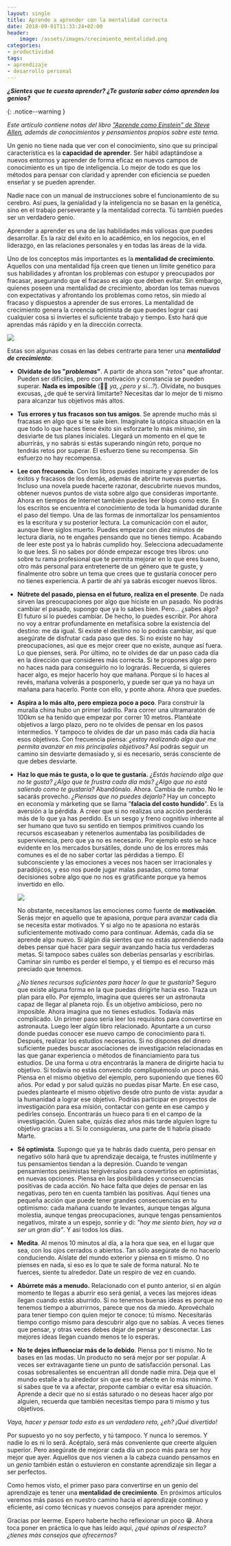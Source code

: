 ```yaml
---
layout: single
title: Aprende a aprender con la mentalidad correcta
date: 2018-09-01T11:33:24+02:00
header:
    image: /assets/images/crecimiento_mentalidad.png
categories:
- productividad
tags:
- aprendizaje
- desarrollo personal
---
```


***¿Sientes que te cuesta aprender? ¿Te gustaría saber cómo aprenden los genios?***

{: .notice--warning }

*Este artículo contiene notas del libro ["Aprende como Einstein" de Steve Allen](http://amzn.eu/d/3y7Dhus), además de conocimientos y pensamientos propios sobre este tema.*

Un genio no tiene nada que ver con el conocimiento, sino que su principal característica es la **capacidad de aprender**. Ser hábil adaptándose a nuevos entornos y aprender de forma eficaz en nuevos campos de conocimiento es un tipo de inteligencia. Lo mejor de todo es que los métodos para pensar con claridad y aprender con eficiencia se pueden enseñar y se pueden aprender.

Nadie nace con un manual de instrucciones sobre el funcionamiento de su cerebro. Así pues, la genialidad y la inteligencia no se basan en la genética, sino en el trabajo perseverante y la mentalidad correcta. Tú también puedes ser un verdadero genio.

Aprender a aprender es una de las habilidades más valiosas que puedes desarrollar. Es la raíz del éxito en lo académico, en los negocios, en el liderazgo, en las relaciones personales y en todas las áreas de la vida.

Uno de los conceptos más importantes es la **mentalidad de crecimiento**. Aquellos con una mentalidad fija creen que tienen un límite genético para sus habilidades y afrontan los problemas con estupor y preocupados por fracasar, asegurando que el fracaso es algo que deben evitar. Sin embargo, quienes poseen una mentalidad de crecimiento, abordan los temas nuevos con expectativas y afrontando los problemas como retos, sin miedo al fracaso y dispuestos a aprender de sus errores. La mentalidad de crecimiento genera la creencia optimista de que puedes lograr casi cualquier cosa si inviertes el suficiente trabajo y tiempo. Esto hará que aprendas más rápido y en la dirección correcta.

<img src="https://cdn-images-1.medium.com/max/1600/0*PjYabD3Naf8TcKzO.jpg" align="center" class="image">

Estas son algunas cosas en las debes centrarte para tener una ***mentalidad de crecimiento***:

* **Olvídate de los "*problemas*"**. A partir de ahora son "*retos*" que afrontar. Pueden ser difíciles, pero con motivación y constancia se pueden superar. **Nada es imposible** (🙋‍♂️ *ya, ¿pero y si...?*). Olvídate, no busques excusas, ¿de qué te servirá limitarte? Necesitas dar lo mejor de ti mismo para alcanzar tus objetivos más altos.

* **Tus errores y tus fracasos son tus amigos**. Se aprende mucho más si fracasas en algo que si te sale bien. Imagínate la utópica situación en la que todo lo que haces tiene éxito sin esforzarte lo más mínimo, sin desviarte de tus planes iniciales. Llegará un momento en el que te aburrirás, y no sabrás si estás superando ningún reto, porque no tendrás retos por superar. El esfuerzo tiene su recompensa. Sin esfuerzo no hay recompensa.

* **Lee con frecuencia**. Con los libros puedes inspirarte y aprender de los éxitos y fracasos de los demás, además de abrirte nuevas puertas. Incluso una novela puede hacerte razonar, descubrirte nuevos mundos, obtener nuevos puntos de vista sobre algo que consideras importante. Ahora en tiempos de Internet también puedes leer blogs como este. En los escritos se encuentra el conocimiento de toda la humanidad durante el paso del tiempo. Una de las formas de inmortalizar los pensamientos es la escritura y su posterior lectura. La comunicación con el autor, aunque lleve siglos muerto. Puedes empezar con diez minutos de lectura diaria, no te engañes pensando que no tienes tiempo. Acabando de leer este post ya lo habrás cumplido hoy. Selecciona adecuadamente lo que lees. Si no sabes por dónde empezar escoge tres libros: uno sobre tu rama profesional que te permita mejorar en lo que eres bueno, otro más personal para entretenerte de un género que te guste, y finalmente otro sobre un tema que crees que te gustaría conocer pero no tienes experiencia. A partir de ahí ya sabrás escoger nuevos libros.

* **Nútrete del pasado, piensa en el futuro, realiza en el presente**. De nada sirven las preocupaciones por algo que hiciste en un pasado. No podrás cambiar el pasado, supongo que ya lo sabes bien. Pero... ¿sabes algo? El futuro sí lo puedes cambiar. De hecho, lo puedes escribir. Por ahora no voy a entrar profundamente en metafísica sobre la existencia del destino: me da igual. Si existe el destino no lo podrás cambiar, así que asegúrate de disfrutar cada paso que des. Si no existe no hay preocupaciones, así que es mejor creer que no existe, aunque así fuera. Lo que pienses, será. Por último, no te olvides de dar un paso cada día en la dirección que consideres más correcta. Si te propones algo pero no haces nada para conseguirlo no lo lograrás. Recuerda, si quieres hacer algo, es mejor hacerlo hoy que mañana. Porque si lo haces al revés, mañana volverás a posponerlo, y puede ser que ya no haya un mañana para hacerlo. Ponte con ello, y ponte ahora. Ahora que puedes.

* **Aspira a lo más alto, pero empieza poco a poco**. Para construir la muralla china hubo un primer ladrillo. Para correr una ultramaratón de 100km se ha tenido que empezar por correr 10 metros. Plantéate objetivos a largo plazo, pero no te olvides de pensar en los pasos intermedios. Y tampoco te olvides de dar un paso más cada día hacia esos objetivos. Con frecuencia piensa: *¿estoy realizando algo que me permita avanzar en mis principales objetivos?* Así podrás seguir un camino sin desviarte demasiado y, si es necesario, serás consciente de que debes desviarte.

* **Haz lo que más te gusta, o lo que te gustaría.** *¿Estás haciendo algo que no te gusta? ¿Algo que te frustra cada día más? ¿Algo que no está saliendo como te gustaría?* Abandónalo. Ahora. Cambia de rumbo. No le sacarás provecho. *¿Piensas que no puedes dejarlo?* Hay un concepto en economía y márketing que se llama "**falacia del costo hundido**". Es la aversión a la pérdida. A creer que si no realizas una acción perderás más de lo que ya has perdido. Es un sesgo y freno cognitivo inherente al ser humano que tuvo su sentido en tiempos primitivos cuando los recursos escaseaban y retenerlos aumentaba las posibilidades de supervivencia, pero que ya no es necesario. Por ejemplo esto se hace evidente en los mercados bursátiles, donde uno de los errores más comunes es el de no saber cortar las pérdidas a tiempo. El subconsciente y las emociones a veces nos hacen ser irracionales y paradójicos, y eso nos puede jugar malas pasadas, como tomar decisiones sobre algo que no nos es gratificante porque ya hemos invertido en ello.

  <img src="https://i.kinja-img.com/gawker-media/image/upload/s--eumNpiZV--/c_fit,f_auto,fl_progressive,q_80,w_636/ddtpdiukcbi28qv9b9ul.png" align="center" class="image">

  No obstante, necesitamos las emociones como fuente de **motivación**. Serás mejor en aquello que te apasiona, porque para avanzar cada día se necesita estar motivados. Y si algo no te apasiona no estarás suficientemente motivado como para continuar. Además, cada día se aprende algo nuevo. Si algún día sientes que no estás aprendiendo nada debes pensar qué hacer para seguir avanzando hacia tus verdaderas metas. Si tampoco sabes cuáles son deberías pensarlas y escribirlas. Caminar sin rumbo es perder el tiempo, y el tiempo es el recurso más preciado que tenemos.

  *¿No tienes recursos suficientes para hacer lo que te gustaría?* Seguro que existe alguna forma en la que puedas dirigirte hacia eso. Traza un plan para ello. Por ejemplo, imagina que quieres ser un astronauta capaz de llegar al planeta rojo. Es un objetivo ambicioso, pero no imposible. Ahora imagina que no tienes estudios. Todavía más complicado. Un primer paso sería leer los requisitos para convertirse en astronauta. Luego leer algún libro relacionado. Apuntarte a un curso donde puedas conocer ese nuevo campo de conocimiento para ti. Después, realizar los estudios necesarios. Si no dispones del dinero suficiente puedes buscar asociaciones de investigación relacionadas en las que ganar experiencia o métodos de financiamiento para tus estudios. De una forma u otra encontrarás la manera de dirigirte hacia tu objetivo. Si todavía no estás convencido compliquémoslo un poco más. Piensa en el mismo objetivo del ejemplo, pero suponiendo que tienes 60 años. Por edad y por salud quizás no puedas pisar Marte. En ese caso, puedes plantearte el mismo objetivo desde otro punto de vista: ayudar a la humanidad a lograr ese objetivo. Podrías participar en proyectos de investigación para esa misión, contactar con gente en ese campo y pedirles consejo. Encontrarás un hueco para ti en el campo de la investigación. Quien sabe, quizás diez años más tarde alguien logre tu objetivo gracias a ti. Si lo consiguieras, una parte de ti habría pisado Marte.

* **Sé optimista**. Supongo que ya te habrás dado cuenta, pero pensar en negativo sólo hará que tu aprendizaje decaiga, te frustes inútilmente y tus pensamientos tiendan a la depresión. Cuando te vengan pensamientos pesimistas tergivérsalos para convertirlos en optimistas, en nuevas opciones. Piensa en las posibilidades y consecuencias positivas de cada acción. No hace falta que dejes de pensar en las negativas, pero ten en cuenta también las positivas. Aquí tienes una pequeña acción que puede tener grandes consecuencias en tu optimismo: cada mañana cuando te levantes, aunque tengas alguna molestia, aunque tengas preocupaciones, aunque tengas pensamientos negativos, mírate a un espejo, sonríe y di: *"hoy me siento bien, hoy va a ser un gran día"*. Y así todos los días.

* **Medita**. Al menos 10 minutos al día, a la hora que sea, en el lugar que sea, con los ojos cerrados o abiertos. Tan sólo asegúrate de no hacerlo conduciendo. Aíslate del mundo exterior y piensa en ti mismo. O no pienses en nada, si eso es lo que te sale de forma natural. No te fuerces, siente tu alrededor. Date un respiro de vez en cuando.

* **Abúrrete más a menudo.** Relacionado con el punto anterior, si en algún momento te llegas a aburrir eso será genial, a veces las mejores ideas llegan cuando estás aburrido. Si no tenemos buenas ideas es porque no tenemos tiempo a aburrirnos, parece que nos da miedo. Aprovéchalo para tener tiempo con quien mejor te conoce: tú mismo. Necesitarás tiempo contigo mismo para descubrir algo que no sabías. A veces tienes que pensar, y otras veces debes dejar de pensar y desconectar. Las mejores ideas llegan cuando menos te lo esperas.

* **No te dejes influenciar más de lo debido**. Piensa por ti mismo. No te bases en las modas. Un producto no será mejor por ser popular. A veces ser extravagante tiene un punto de satisfacción personal. Las cosas sobresalientes se encuentran allí donde nadie mira. Deja que el mundo estalle a tu alrededor sin que eso te afecte en lo más mínimo. Y si sabes que te va a afectar, proponte cambiar o evitar esa situación. Aprende a decir que no si estás saturado o no deseas hacer algo por alguien, recuerda que también necesitas tiempo para ti mismo y tus objetivos.

*Vaya, hacer y pensar todo esto es un verdadero reto, ¿eh? ¡Qué divertido!*

Por supuesto yo no soy perfecto, y tú tampoco. Y nunca lo seremos. Y nadie lo es ni lo será. Acéptalo, será más conveniente que creerte alguien superior. Pero asegúrate de mejorar cada día un poco más para ser hoy mejor que ayer. Aquellos que nos vienen a la cabeza cuando pensamos en un *genio* también están o estuvieron en constante aprendizaje sin llegar a ser perfectos.

Como hemos visto, el primer paso para convertirse en un genio del aprendizaje es tener una **mentalidad de crecimiento**. En próximos artículos veremos más pasos en nuestro camino hacia el aprendizaje continuo y eficiente, así como técnicas y nuevos consejos para aprender mejor.

Gracias por leerme. Espero haberte hecho reflexionar un poco 😁. Ahora toca poner en práctica lo que has leído aquí, *¿qué opinas al respecto? ¿tienes más consejos que ofrecernos?*